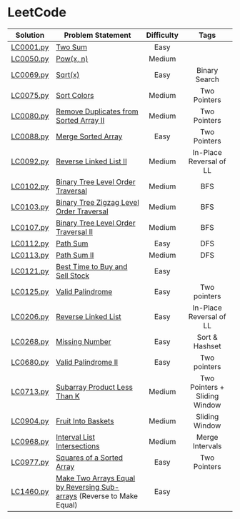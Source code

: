 # LeetCode

|  Solution   | Problem Statement                                                       | Difficulty |             Tags              |
|:-----------:|-------------------------------------------------------------------------|:----------:|:-----------------------------:|
| [LC0001.py] | [Two Sum]                                                               |    Easy    |                               |
| [LC0050.py] | [Pow(x, n)]                                                             |   Medium   |                               |
| [LC0069.py] | [Sqrt(x)]                                                               |    Easy    |         Binary Search         |
| [LC0075.py] | [Sort Colors]                                                           |   Medium   |         Two Pointers          |
| [LC0080.py] | [Remove Duplicates from Sorted Array II]                                |   Medium   |         Two Pointers          |
| [LC0088.py] | [Merge Sorted Array]                                                    |    Easy    |         Two Pointers          |
| [LC0092.py] | [Reverse Linked List II]                                                |   Medium   |    In-Place Reversal of LL    |
| [LC0102.py] | [Binary Tree Level Order Traversal]                                     |   Medium   |              BFS              |
| [LC0103.py] | [Binary Tree Zigzag Level Order Traversal]                              |   Medium   |              BFS              |
| [LC0107.py] | [Binary Tree Level Order Traversal II]                                  |   Medium   |              BFS              |
| [LC0112.py] | [Path Sum]                                                              |    Easy    |              DFS              |
| [LC0113.py] | [Path Sum II]                                                           |   Medium   |              DFS              |
| [LC0121.py] | [Best Time to Buy and Sell Stock]                                       |    Easy    |                               |
| [LC0125.py] | [Valid Palindrome]                                                      |    Easy    |         Two pointers          |
| [LC0206.py] | [Reverse Linked List]                                                   |    Easy    |    In-Place Reversal of LL    |
| [LC0268.py] | [Missing Number]                                                        |    Easy    |        Sort & Hashset         |
| [LC0680.py] | [Valid Palindrome II]                                                   |    Easy    |         Two pointers          |
| [LC0713.py] | [Subarray Product Less Than K]                                          |   Medium   | Two Pointers + Sliding Window |
| [LC0904.py] | [Fruit Into Baskets]                                                    |   Medium   |        Sliding Window         |
| [LC0968.py] | [Interval List Intersections]                                           |   Medium   |        Merge Intervals        |
| [LC0977.py] | [Squares of a Sorted Array]                                             |    Easy    |         Two Pointers          |
| [LC1460.py] | [Make Two Arrays Equal by Reversing Sub-arrays] (Reverse to Make Equal) |    Easy    |                               |

[//]: # (Solutions)

[LC0001.py]: Solutions/LC0001.py?ts=4
[Two Sum]: https://leetcode.com/problems/two-sum/

[LC0050.py]: Solutions/LC0050.py?ts=4
[Pow(x, n)]: https://leetcode.com/problems/powx-n/

[LC0069.py]: Solutions/LC0069.py?ts=4
[Sqrt(x)]: https://leetcode.com/problems/sqrtx/

[LC0075.py]: Solutions/LC0075.py?ts=4
[Sort Colors]: https://leetcode.com/problems/sort-colors/

[LC0080.py]: Solutions/LC0080.py?ts=4
[Remove Duplicates from Sorted Array II]: https://leetcode.com/problems/remove-duplicates-from-sorted-array-ii/

[LC0088.py]: Solutions/LC0088.py?ts=4
[Merge Sorted Array]: https://leetcode.com/problems/merge-sorted-array/

[LC0092.py]: Solutions/LC0092.py?ts=4
[Reverse Linked List II]: https://leetcode.com/problems/reverse-linked-list-ii/

[LC0102.py]: Solutions/LC0102.py?ts=4
[Binary Tree Level Order Traversal]: https://leetcode.com/problems/binary-tree-level-order-traversal/

[LC0103.py]: Solutions/LC0103.py?ts=4
[Binary Tree Zigzag Level Order Traversal]: https://leetcode.com/problems/binary-tree-zigzag-level-order-traversal/

[LC0107.py]: Solutions/LC0107.py?ts=4
[Binary Tree Level Order Traversal II]: https://leetcode.com/problems/binary-tree-level-order-traversal-ii/

[LC0112.py]: Solutions/LC0112.py?ts=4
[Path Sum]: https://leetcode.com/problems/path-sum/

[LC0113.py]: Solutions/LC0113.py?ts=4
[Path Sum II]: https://leetcode.com/problems/path-sum-ii/


[LC0121.py]: Solutions/LC0121.py?ts=4
[Best Time to Buy and Sell Stock]: https://leetcode.com/problems/best-time-to-buy-and-sell-stock/

[LC0125.py]: Solutions/LC0125.py?ts=4
[Valid Palindrome]: https://leetcode.com/problems/valid-palindrome/

[LC0206.py]: Solutions/LC0206.py?ts=4
[Reverse Linked List]: https://leetcode.com/problems/reverse-linked-list/

[LC0268.py]: Solutions/LC0268.py?ts=4
[Missing Number]: https://leetcode.com/problems/missing-number/

[LC0680.py]: Solutions/LC0680.py?ts=4
[Valid Palindrome II]: https://leetcode.com/problems/valid-palindrome-ii/

[LC0713.py]: Solutions/LC0713.py?ts=4
[Subarray Product Less Than K]: https://leetcode.com/problems/subarray-product-less-than-k/

[LC0904.py]: Solutions/LC0904.py?ts=4
[Fruit Into Baskets]: https://leetcode.com/problems/fruit-into-baskets/

[LC0968.py]: Solutions/LC0968.py?ts=4
[Interval List Intersections]: https://leetcode.com/problems/interval-list-intersections/

[LC0977.py]: Solutions/LC0977.py?ts=4
[Squares of a Sorted Array]: https://leetcode.com/problems/squares-of-a-sorted-array/

[LC1460.py]: Solutions/LC1460.py?ts=4
[Make Two Arrays Equal by Reversing Sub-arrays]: https://leetcode.com/problems/make-two-arrays-equal-by-reversing-sub-arrays/